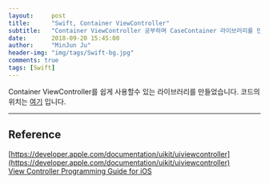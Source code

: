 ```yaml
---
layout:     post
title:      "Swift, Container ViewController"
subtitle:   "Container ViewController 공부하며 CaseContainer 라이브러리를 만들어 보았습니다."
date:       2018-09-20 15:45:00
author:     "MinJun Ju"
header-img: "img/tags/Swift-bg.jpg"
comments: true 
tags: [Swift]
---
```


Container ViewController를 쉽게 사용할수 있는 라이브러리를 만들었습니다. 코드의 위치는 [여기](https://github.com/devmjun/CaseContainer) 입니다. 

---

## Reference 

[https://developer.apple.com/documentation/uikit/uiviewcontroller](https://developer.apple.com/documentation/uikit/uiviewcontroller)<br>
[View Controller Programming Guide for iOS](https://developer.apple.com/library/archive/featuredarticles/ViewControllerPGforiPhoneOS/index.html#//apple_ref/doc/uid/TP40007457-CH2-SW1)<br>